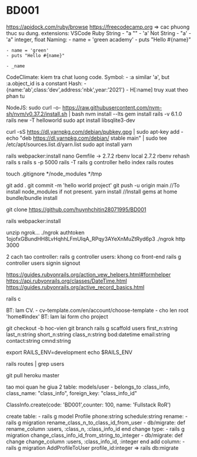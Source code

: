 # BD001
https://apidock.com/ruby/browse
https://freecodecamp.org
=> cac phuong thuc su dung.
extensions: VSCode Ruby
String
    - "a \""
    - 'a'
Not String 
    - "a'
    - 'a"
integer, float
Naming: 
    - name = 'green academy'
    - puts "Hello #{name}"

    - name = 'green'
    - puts "Hello #{name}"

    - _name
CodeClimate: kiem tra chat luong code.
Symbol:
    - :a similar 'a', but :a.object_id is a constant
Hash:
    - {name:'ab',class:'dev',address:'nbk',year:'2021'}
    - H[:name] truy xuat theo phan tu

NodeJS:
sudo curl -o- https://raw.githubusercontent.com/nvm-sh/nvm/v0.37.2/install.sh | bash
nvm install --lts
gem install rails -v 6.1.0
rails new -T helloworld
sudo apt install libsqlite3-dev

curl -sS https://dl.yarnpkg.com/debian/pubkey.gpg | sudo apt-key add -
echo "deb https://dl.yarnpkg.com/debian/ stable main" | sudo tee /etc/apt/sources.list.d/yarn.list
sudo apt install yarn

rails webpacker:install
nano Gemfile -> 2.7.2
rbenv local 2.7.2
rbenv rehash
rails s
rails s -p 5000
rails -T
rails g controller hello index
rails routes


touch .gitignore
*/node_modules
*/tmp

git add .
git commit -m 'hello world project'
git push -u origin main
//To install node_modules if not present.
yarn install 
//Install gems at home
bundle/bundle install


git clone https://github.com/huynhchitin28071995/BD001

rails webpacker:install

unzip ngrok...
./ngrok authtoken 1ojofxGBundHH8LvHqhhLFmUIqA_RPqy3AYeXnMuZtRyd6p3
./ngrok http 3000

2 cach tao controller: 
    rails g controller users: khong co front-end
    rails g controller users signin signout

https://guides.rubyonrails.org/action_vew_helpers.html#formhelper
https://api.rubyonrails.org/classes/DateTime.html
https://guides.rubyonrails.org/active_record_basics.html


rails c

BT: lam CV.
    - cv-template.com/en/account/choose-template
    - cho len root 'home#index'
BT: lam lai form cho project


git checkout -b hoc-vien
git branch
rails g scaffold users first_n:string last_n:string short_n:string class_n:string bod:datetime email:string contact:string cmnd:string

export RAILS_ENV=development
echo $RAILS_ENV

rails routes | grep users

git pull heroku master

tao moi quan he giua 2 table: models/user
    - belongs_to :class_info, class_name: "class_info", foreign_key: "class_info_id"

ClassInfo.create(code: 'BD001',counter: 100, name: 'Fullstack RoR')

create table:
    - rails g model Profile phone:string schedule:string
rename:
    - rails g migration rename_class_n_to_class_id_from_user
    - db/migrate: def rename_column :users, :class_n, :class_info_id end
change type:
    - rails g migration change_class_info_id_from_string_to_integer
    - db/migrate: def change change_column :users, :class_info_id, :integer end
add column:
    - rails g migration AddProfileToUser profile_id:integer
=> rails db:migrate